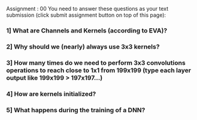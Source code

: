 Assignment : 00
You need to answer these questions as your text submission (click submit assignment button on top of this page):

### 1] What are Channels and Kernels (according to EVA)?


### 2] Why should we (nearly) always use 3x3 kernels?


### 3] How many times do we need to perform 3x3 convolutions operations to reach close to 1x1 from 199x199 (type each layer output like 199x199 > 197x197...)


### 4] How are kernels initialized? 


### 5] What happens during the training of a DNN?
